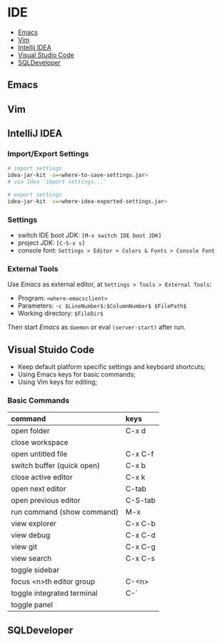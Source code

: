 # IDE


* [Emacs](#emacs)
* [Vim](#vim)
* [Intellij IDEA](#intellij-idea)
* [Visual Studio Code](#visual-studio-code)
* [SQLDeveloper](#sqldeveloper)


## Emacs


## Vim


## IntelliJ IDEA 


### Import/Export Settings

```sh
# import settings
idea-jar-kit -a=<where-to-save-settings.jar>
# via Idea `import settings...'
```

```sh
# export settings
idea-jar-kit -x=<where-idea-exported-settings.jar>
```


### Settings

* switch IDE boot JDK: ```[M-x switch IDE boot JDK]```
* project JDK: ```[C-S-x s]```
* console font: ```Settings > Editor > Colors & Fonts > Console Font```


### External Tools

Use _Emacs_ as external editor, at ```Settings > Tools > External Tools```:
* Program: ```<where-emacsclient>```
* Parameters: ```-c $LineNumber$:$ColumnNumber$ $FilePath$```
* Working directory: ```$FileDir$```

Then start _Emacs_ as ```daemon``` or eval ```(server-start)``` after run.



## Visual Stuido Code

* Keep default platform specific settings and keyboard shortcuts;
* Using Emacs keys for basic commands;
* Using Vim keys for editing;

### Basic Commands

| command                            | keys           |
|:-----------------------------------|:---------------|
| open folder                        | C-x d          |
| close workspace                    |                |
| open untitled file                 | C-x C-f        |
| switch buffer (quick open)         | C-x b          |
| close active editor                | C-x k          |
| open next editor                   | C-tab          |
| open previous editor               | C-S-tab        |
| run command (show command)         | M-x            |
| view explorer                      | C-x C-b        |
| view debug                         | C-x C-d        |
| view git                           | C-x C-g        |
| view search                        | C-x C-s        | 
| toggle sidebar                     |                |
| focus \<n\>th editor group         | C-\<n\>        |
| toggle integrated terminal         | C-`            |
| toggle panel                       |                |



## SQLDeveloper


